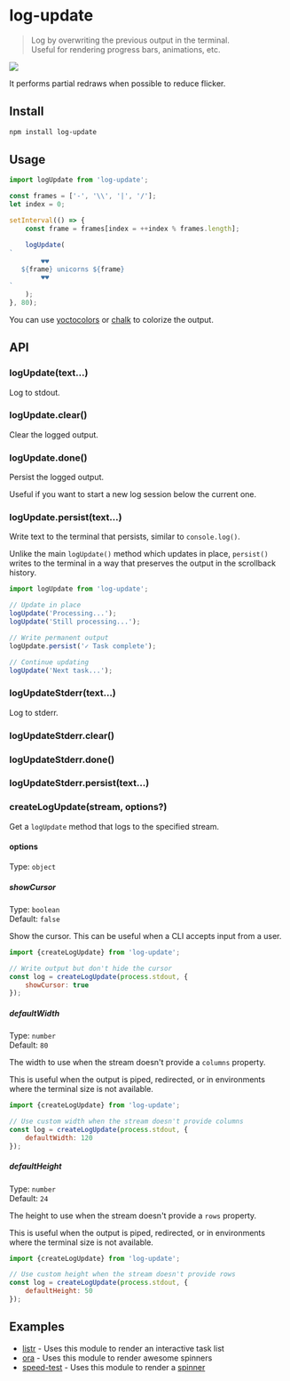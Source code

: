 # log-update

> Log by overwriting the previous output in the terminal.\
> Useful for rendering progress bars, animations, etc.

![](screenshot.gif)

It performs partial redraws when possible to reduce flicker.

## Install

```sh
npm install log-update
```

## Usage

```js
import logUpdate from 'log-update';

const frames = ['-', '\\', '|', '/'];
let index = 0;

setInterval(() => {
	const frame = frames[index = ++index % frames.length];

	logUpdate(
`
        ♥♥
   ${frame} unicorns ${frame}
        ♥♥
`
	);
}, 80);
```

You can use [yoctocolors](https://github.com/sindresorhus/yoctocolors) or [chalk](https://github.com/chalk/chalk) to colorize the output.

## API

### logUpdate(text…)

Log to stdout.

### logUpdate.clear()

Clear the logged output.

### logUpdate.done()

Persist the logged output.

Useful if you want to start a new log session below the current one.

### logUpdate.persist(text…)

Write text to the terminal that persists, similar to `console.log()`.

Unlike the main `logUpdate()` method which updates in place, `persist()` writes to the terminal in a way that preserves the output in the scrollback history.

```js
import logUpdate from 'log-update';

// Update in place
logUpdate('Processing...');
logUpdate('Still processing...');

// Write permanent output
logUpdate.persist('✓ Task complete');

// Continue updating
logUpdate('Next task...');
```

### logUpdateStderr(text…)

Log to stderr.

### logUpdateStderr.clear()
### logUpdateStderr.done()
### logUpdateStderr.persist(text…)

### createLogUpdate(stream, options?)

Get a `logUpdate` method that logs to the specified stream.

#### options

Type: `object`

##### showCursor

Type: `boolean`\
Default: `false`

Show the cursor. This can be useful when a CLI accepts input from a user.

```js
import {createLogUpdate} from 'log-update';

// Write output but don't hide the cursor
const log = createLogUpdate(process.stdout, {
	showCursor: true
});
```

##### defaultWidth

Type: `number`\
Default: `80`

The width to use when the stream doesn't provide a `columns` property.

This is useful when the output is piped, redirected, or in environments where the terminal size is not available.

```js
import {createLogUpdate} from 'log-update';

// Use custom width when the stream doesn't provide columns
const log = createLogUpdate(process.stdout, {
	defaultWidth: 120
});
```

##### defaultHeight

Type: `number`\
Default: `24`

The height to use when the stream doesn't provide a `rows` property.

This is useful when the output is piped, redirected, or in environments where the terminal size is not available.

```js
import {createLogUpdate} from 'log-update';

// Use custom height when the stream doesn't provide rows
const log = createLogUpdate(process.stdout, {
	defaultHeight: 50
});
```

## Examples

- [listr](https://github.com/SamVerschueren/listr) - Uses this module to render an interactive task list
- [ora](https://github.com/sindresorhus/ora) - Uses this module to render awesome spinners
- [speed-test](https://github.com/sindresorhus/speed-test) - Uses this module to render a [spinner](https://github.com/sindresorhus/elegant-spinner)

